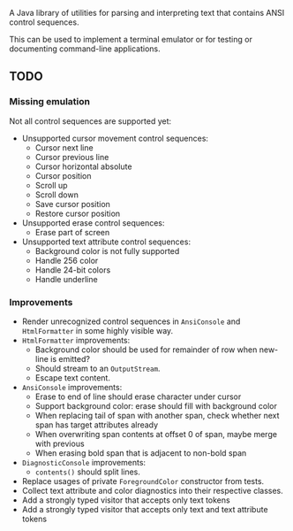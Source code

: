 A Java library of utilities for parsing and interpreting text that contains ANSI control sequences.

This can be used to implement a terminal emulator or for testing or documenting command-line applications.

## TODO

### Missing emulation

Not all control sequences are supported yet: 

- Unsupported cursor movement control sequences:
    - Cursor next line
    - Cursor previous line
    - Cursor horizontal absolute
    - Cursor position
    - Scroll up
    - Scroll down
    - Save cursor position
    - Restore cursor position
- Unsupported erase control sequences:
    - Erase part of screen
- Unsupported text attribute control sequences:
    - Background color is not fully supported
    - Handle 256 color
    - Handle 24-bit colors
    - Handle underline

### Improvements

- Render unrecognized control sequences in `AnsiConsole` and `HtmlFormatter` in some highly visible way.
- `HtmlFormatter` improvements:
    - Background color should be used for remainder of row when new-line is emitted?
    - Should stream to an `OutputStream`.
    - Escape text content.
- `AnsiConsole` improvements:
    - Erase to end of line should erase character under cursor
    - Support background color: erase should fill with background color
    - When replacing tail of span with another span, check whether next span has target attributes already
    - When overwriting span contents at offset 0 of span, maybe merge with previous
    - When erasing bold span that is adjacent to non-bold span
- `DiagnosticConsole` improvements:
    - `contents()` should split lines.
- Replace usages of private `ForegroundColor` constructor from tests.
- Collect text attribute and color diagnostics into their respective classes.
- Add a strongly typed visitor that accepts only text tokens
- Add a strongly typed visitor that accepts only text and text attribute tokens
